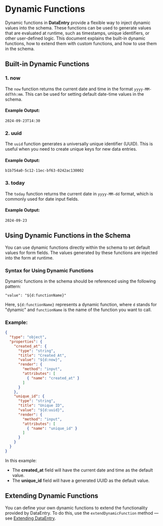 
# Dynamic Functions

Dynamic functions in **DataEntry** provide a flexible way to inject dynamic values into the schema. These functions can be used to generate values that are evaluated at runtime, such as timestamps, unique identifiers, or other user-defined logic. This document explains the built-in dynamic functions, how to extend them with custom functions, and how to use them in the schema.

## Built-in Dynamic Functions

### 1. **now**

The `now` function returns the current date and time in the format `yyyy-MM-ddThh:mm`. This can be used for setting default date-time values in the schema.

#### Example Output:
```
2024-09-23T14:30
```

### 2. **uuid**

The `uuid` function generates a universally unique identifier (UUID). This is useful when you need to create unique keys for new data entries.

#### Example Output:
```
b1b754a0-5c12-11ec-bf63-0242ac130002
```

### 3. **today**

The `today` function returns the current date in `yyyy-MM-dd` format, which is commonly used for date input fields.

#### Example Output:
```
2024-09-23
```

## Using Dynamic Functions in the Schema

You can use dynamic functions directly within the schema to set default values for form fields. The values generated by these functions are injected into the form at runtime.

### Syntax for Using Dynamic Functions

Dynamic functions in the schema should be referenced using the following pattern:

```
"value": "${d:functionName}"
```

Here, `${d:functionName}` represents a dynamic function, where `d` stands for "dynamic" and `functionName` is the name of the function you want to call.

### Example:

```json
{
  "type": "object",
  "properties": {
    "created_at": {
      "type": "string",
      "title": "Created At",
      "value": "${d:now}",
      "render": {
        "method": "input",
        "attributes": [
          { "name": "created_at" }
        ]
      }
    },
    "unique_id": {
      "type": "string",
      "title": "Unique ID",
      "value": "${d:uuid}",
      "render": {
        "method": "input",
        "attributes": [
          { "name": "unique_id" }
        ]
      }
    }
  }
}
```

In this example:
- The **created_at** field will have the current date and time as the default value.
- The **unique_id** field will have a generated UUID as the default value.

## Extending Dynamic Functions

You can define your own dynamic functions to extend the functionality provided by DataEntry. To do this, use the `extendDynamicFunction` method — see [Extending DataEntry](../extending.md).
